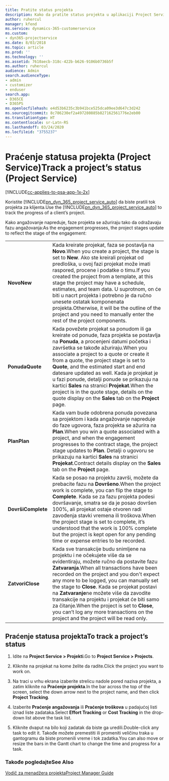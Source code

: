 ```yaml
---
title: Pratite status projekta
description: Kako da pratite status projekta u aplikaciji Project Service
author: ruhercul
manager: kfend
ms.service: dynamics-365-customerservice
ms.custom:
- dyn365-projectservice
ms.date: 8/03/2018
ms.topic: article
ms.prod: ''
ms.technology: ''
ms.assetid: 7610aecb-318c-422b-b626-9106b0736b5f
ms.author: ruhercul
audience: Admin
search.audienceType:
- admin
- customizer
- enduser
search.app:
- D365CE
- D365PS
ms.openlocfilehash: e4d53b6235c3b941bce525dca09ee3d647c3d242
ms.sourcegitcommit: 8c786230ef2a497280885b827162561776e2eb00
ms.translationtype: HT
ms.contentlocale: sr-Latn-RS
ms.lasthandoff: 03/24/2020
ms.locfileid: "3755237"
---
```

# <a name="track-a-projects-status-project-service"></a><span data-ttu-id="c1e32-103">Praćenje statusa projekta (Project Service)</span><span class="sxs-lookup"><span data-stu-id="c1e32-103">Track a project’s status (Project Service)</span></span>

[!INCLUDE[cc-applies-to-psa-app-1x-2x](../includes/cc-applies-to-psa-app-1x-2x.md)]

<span data-ttu-id="c1e32-104">Koristite [!INCLUDE[pn_dyn_365_project_service_auto](../includes/pn-dyn-365-project-service-auto.md)] da biste pratili tok projekta za klijenta.</span><span class="sxs-lookup"><span data-stu-id="c1e32-104">Use the [!INCLUDE[pn_dyn_365_project_service_auto](../includes/pn-dyn-365-project-service-auto.md)] to track the progress of a client’s project.</span></span>  

<span data-ttu-id="c1e32-105">Kako angažovanje napreduje, faze projekta se ažuriraju tako da odražavaju fazu angažovanja:</span><span class="sxs-lookup"><span data-stu-id="c1e32-105">As the engagement progresses, the project stages update to reflect the stage of the engagement:</span></span>  


|              |                                                                                                                                                                                                                                                                                                  |
|--------------|--------------------------------------------------------------------------------------------------------------------------------------------------------------------------------------------------------------------------------------------------------------------------------------------------|
|   <span data-ttu-id="c1e32-106">**Novo**</span><span class="sxs-lookup"><span data-stu-id="c1e32-106">**New**</span></span>    | <span data-ttu-id="c1e32-107">Kada kreirate projekat, faza se postavlja na **Novo**.</span><span class="sxs-lookup"><span data-stu-id="c1e32-107">When you create a project, the stage is set to **New**.</span></span> <span data-ttu-id="c1e32-108">Ako ste kreirali projekat od predloška, u ovoj fazi projekat može imati raspored, procene i podatke o timu.</span><span class="sxs-lookup"><span data-stu-id="c1e32-108">If you created the project from a template, at this stage the project may have a schedule, estimates, and team data.</span></span> <span data-ttu-id="c1e32-109">U suprotnom, on će biti u nacrt projekta i potrebno je da ručno unesete ostatak komponenata projekta.</span><span class="sxs-lookup"><span data-stu-id="c1e32-109">Otherwise, it will be the outline of the project and you need to manually enter the rest of the project components.</span></span> |
|  <span data-ttu-id="c1e32-110">**Ponuda**</span><span class="sxs-lookup"><span data-stu-id="c1e32-110">**Quote**</span></span>   |      <span data-ttu-id="c1e32-111">Kada povežete projekat sa ponudom ili ga kreirate od ponude, faza projekta se postavlja na **Ponuda**, a procenjeni datumi početka i završetka se takođe ažuriraju.</span><span class="sxs-lookup"><span data-stu-id="c1e32-111">When you associate a project to a quote or create it from a quote, the project stage is set to **Quote**, and the estimated start and end datesare updated as well.</span></span> <span data-ttu-id="c1e32-112">Kada je projekat je u fazi ponude, detalji ponude se prikazuju na kartici **Sales** na stranici **Projekat**.</span><span class="sxs-lookup"><span data-stu-id="c1e32-112">When the project is in the quote stage, details on the quote display on the **Sales** tab on the **Project** page.</span></span>      |
|   <span data-ttu-id="c1e32-113">**Plan**</span><span class="sxs-lookup"><span data-stu-id="c1e32-113">**Plan**</span></span>   |                                     <span data-ttu-id="c1e32-114">Kada vam bude odobrena ponuda povezana sa projektom i kada angažovanje napreduje do faze ugovora, faza projekta se ažurira na **Plan**.</span><span class="sxs-lookup"><span data-stu-id="c1e32-114">When you win a quote associated with a project, and when the engagement progresses to the contract stage, the project stage updates to **Plan**.</span></span> <span data-ttu-id="c1e32-115">Detalji o ugovoru se prikazuju na kartici **Sales** na stranici **Projekat**.</span><span class="sxs-lookup"><span data-stu-id="c1e32-115">Contract details display on the **Sales** tab on the **Project** page.</span></span>                                      |
| <span data-ttu-id="c1e32-116">**Dovrši**</span><span class="sxs-lookup"><span data-stu-id="c1e32-116">**Complete**</span></span> |                    <span data-ttu-id="c1e32-117">Kada se posao na projektu završi, možete da prebacite fazu na **Dovršeno**.</span><span class="sxs-lookup"><span data-stu-id="c1e32-117">When the project work is complete, you can flip the stage to **Complete**.</span></span> <span data-ttu-id="c1e32-118">Kada se za fazu projekta podesi dovršavanje, smatra se da je posao dovršen 100%, ali projekat ostaje otvoren radi zavođenja stavki vremena ili troškova.</span><span class="sxs-lookup"><span data-stu-id="c1e32-118">When the project stage is set to complete, it’s understood that the work is 100% complete but the project is kept open for any pending time or expense entries to be recorded.</span></span>                     |
|  <span data-ttu-id="c1e32-119">**Zatvori**</span><span class="sxs-lookup"><span data-stu-id="c1e32-119">**Close**</span></span>   |           <span data-ttu-id="c1e32-120">Kada sve transakcije budu snimljene na projektu i ne očekujete više da se evidentiraju, možete ručno da postavite fazu **Zatvaranja**.</span><span class="sxs-lookup"><span data-stu-id="c1e32-120">When all transactions have been recorded on the project and you don't expect any more to be logged, you can manually set the stage to **Close**.</span></span> <span data-ttu-id="c1e32-121">Kada se projekat postavi na **Zatvaranje**ne možete više da zavodite transakcije na projektu i projekat će biti samo za čitanje.</span><span class="sxs-lookup"><span data-stu-id="c1e32-121">When the project is set to **Close**, you can’t log any more transactions on the project and the project will be read only.</span></span>           |

## <a name="to-track-a-projects-status"></a><span data-ttu-id="c1e32-122">Praćenje statusa projekta</span><span class="sxs-lookup"><span data-stu-id="c1e32-122">To track a project’s status</span></span>  

1.  <span data-ttu-id="c1e32-123">Idite na **Project Service > Projekti**.</span><span class="sxs-lookup"><span data-stu-id="c1e32-123">Go to **Project Service > Projects**.</span></span>  

2.  <span data-ttu-id="c1e32-124">Kliknite na projekat na kome želite da radite.</span><span class="sxs-lookup"><span data-stu-id="c1e32-124">Click the project you want to work on.</span></span>  

3.  <span data-ttu-id="c1e32-125">Na traci u vrhu ekrana izaberite strelicu nadole pored naziva projekta, a zatim kliknite na **Praćenje projekta**.</span><span class="sxs-lookup"><span data-stu-id="c1e32-125">In the bar across the top of the screen, select the down arrow next to the project name, and then click **Project Tracking**.</span></span>  

4.  <span data-ttu-id="c1e32-126">Izaberite **Praćenje angažovanja** ili **Praćenje troškova** u padajućoj listi iznad liste zadataka.</span><span class="sxs-lookup"><span data-stu-id="c1e32-126">Select **Effort Tracking** or **Cost Tracking** in the drop-down list above the task list.</span></span>  

5.  <span data-ttu-id="c1e32-127">Kliknite dvaput na bilo koji zadatak da biste ga uredili.</span><span class="sxs-lookup"><span data-stu-id="c1e32-127">Double-click any task to edit it.</span></span> <span data-ttu-id="c1e32-128">Takođe možete premestiti ili promeniti veličinu traka u gantogramu da biste promenili vreme i tok zadatka.</span><span class="sxs-lookup"><span data-stu-id="c1e32-128">You can also move or resize the bars in the Gantt chart to change the time and progress for a task.</span></span>  

### <a name="see-also"></a><span data-ttu-id="c1e32-129">Takođe pogledajte</span><span class="sxs-lookup"><span data-stu-id="c1e32-129">See Also</span></span>  
 [<span data-ttu-id="c1e32-130">Vodič za menadžera projekta</span><span class="sxs-lookup"><span data-stu-id="c1e32-130">Project Manager Guide</span></span>](../project-service/project-manager-guide.md)

